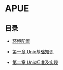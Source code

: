 # APUE

## 目录

- [环境配置](https://github.com/Genesisnbq/APUE/tree/main/00_%E7%8E%AF%E5%A2%83%E9%85%8D%E7%BD%AE)

- [第一章 Unix基础知识](https://github.com/Genesisnbq/APUE/tree/main/01_Unix_basics)

- [第二章 Unix标准及实现](https://github.com/Genesisnbq/APUE/tree/main/02_Unix_standards_and_implementaions)
